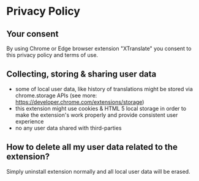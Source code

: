 # Privacy Policy

## Your consent

By using Chrome or Edge browser extension "XTranslate" you consent to this privacy policy and terms of use.

## Collecting, storing & sharing user data

- some of local user data, like history of translations might be stored via 
chrome.storage APIs (see more: https://developer.chrome.com/extensions/storage)
- this extension might use cookies & HTML 5 local storage in order to make the extension's work properly and provide consistent user experience
- no any user data shared with third-parties

## How to delete all my user data related to the extension? 
Simply uninstall extension normally and all local user data will be erased. 
